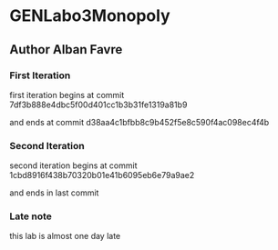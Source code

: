 # GENLabo3Monopoly

## Author Alban Favre

### First Iteration
first iteration begins at commit 7df3b888e4dbc5f00d401cc1b3b31fe1319a81b9

and ends at commit d38aa4c1bfbb8c9b452f5e8c590f4ac098ec4f4b

### Second Iteration

second iteration begins at commit 1cbd8916f438b70320b01e41b6095eb6e79a9ae2

and ends in last commit

### Late note

this lab is almost one day late
